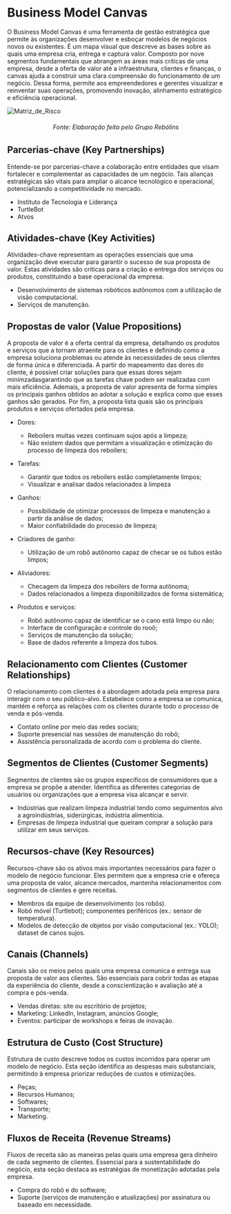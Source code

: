 # Business Model Canvas

O Business Model Canvas é uma ferramenta de gestão estratégica que permite às organizações desenvolver e esboçar modelos de negócios novos ou existentes. É um mapa visual que descreve as bases sobre as quais uma empresa cria, entrega e captura valor. Composto por nove segmentos fundamentais que abrangem as áreas mais críticas de uma empresa, desde a oferta de valor até a infraestrutura, clientes e finanças, o canvas ajuda a construir uma clara compreensão do funcionamento de um negócio. Dessa forma, permite aos empreendedores e gerentes visualizar e reinventar suas operações, promovendo inovação, alinhamento estratégico e eficiência operacional.

![Matriz_de_Risco](/img/business-model-canvas.png)
<h6 align="center"> Fonte: Elaboração feita pelo Grupo Rebólins </h6>


## Parcerias-chave (Key Partnerships)
Entende-se por parcerias-chave a colaboração entre entidades que visam fortalecer e complementar as capacidades de um negócio. Tais alianças estratégicas são vitais para ampliar o alcance tecnológico e operacional, potencializando a competitividade no mercado.

- Instituto de Tecnologia e Liderança
- TurtleBot
- Atvos

## Atividades-chave (Key Activities)
Atividades-chave representam as operações essenciais que uma organização deve executar para garantir o sucesso de sua proposta de valor. Estas atividades são críticas para a criação e entrega dos serviços ou produtos, constituindo a base operacional da empresa.

- Desenvolvimento de sistemas robóticos autônomos com a utilização de visão computacional.
- Serviços de manutenção.

## Propostas de valor (Value Propositions)
A proposta de valor é a oferta central da empresa, detalhando os produtos e serviços que a tornam atraente para os clientes e definindo como a empresa soluciona problemas ou atende às necessidades de seus clientes de forma única e diferenciada. A partir do mapeamento das dores do cliente, é possivel criar soluções para que essas dores sejam minimzadasgarantindo que as tarefas chave podem ser realizadas com mais eficiência. Ademais, a proposta de valor apresenta de forma simples os principais ganhos obtidos ao adotar a solução e explica como que esses ganhos são gerados. Por fim, a proposta lista quais são os principais produtos e serviços ofertados pela empresa.

- Dores:
    - Reboilers muitas vezes continuam sujos após a limpeza;
    - Não existem dados que permitam a visualização e otimização do processo de limpeza dos reboilers;

- Tarefas:
    - Garantir que todos os reboilers estão completamente limpos;
    - Visualizar e analisar dados relacionados à limpeza

- Ganhos:
    - Possibilidade de otimizar processos de limpeza e manutenção a partir da análise de dados;
    - Maior confiabilidade do processo de limpeza;

- Criadores de ganho:
    - Utilização de um robô autônomo capaz de checar se os tubos estão limpos;

- Aliviadores:
    - Checagem da limpeza dos reboilers de forma autônoma;
    - Dados relacionados a limpeza disponibilizados de forma sistemática;

- Produtos e serviços:
    - Robô autônomo capaz de identificar se o cano está limpo ou não;
    - Interface de configuração e controle do rooô;
    - Serviços de manutenção da solução;
    - Base de dados referente a limpeza dos tubos.

## Relacionamento com Clientes (Customer Relationships)
O relacionamento com clientes é a abordagem adotada pela empresa para interagir com o seu público-alvo. Estabelece como a empresa se comunica, mantém e reforça as relações com os clientes durante todo o processo de venda e pós-venda.

- Contato online por meio das redes sociais;
- Suporte presencial nas sessões de manutenção do robô;
- Assistência personalizada de acordo com o problema do cliente.

## Segmentos de Clientes (Customer Segments)
Segmentos de clientes são os grupos específicos de consumidores que a empresa se propõe a atender. Identifica as diferentes categorias de usuários ou organizações que a empresa visa alcançar e servir.

- Indústrias que realizam limpeza industrial tendo como seguimentos alvo a agroindústrias, siderúrgicas, indústria alimentícia.
- Empresas de limpeza industrial que queiram comprar a solução para utilizar em seus serviços.

## Recursos-chave (Key Resources)
Recursos-chave são os ativos mais importantes necessários para fazer o modelo de negócio funcionar. Eles permitem que a empresa crie e ofereça uma proposta de valor, alcance mercados, mantenha relacionamentos com segmentos de clientes e gere receitas.

- Membros da equipe de desenvolvimento (os robôs).
- Robô móvel (Turtlebot); componentes periféricos (ex.: sensor de temperatura).
- Modelos de detecção de objetos por visão computacional (ex.: YOLO); dataset de canos sujos.

## Canais (Channels)
Canais são os meios pelos quais uma empresa comunica e entrega sua proposta de valor aos clientes. São essenciais para cobrir todas as etapas da experiência do cliente, desde a conscientização e avaliação até a compra e pós-venda.

- Vendas diretas: site ou escritório de projetos;
- Marketing: LinkedIn, Instagram, anúncios Google;
- Eventos: participar de workshops e feiras de inovação.

## Estrutura de Custo (Cost Structure)
Estrutura de custo descreve todos os custos incorridos para operar um modelo de negócio. Esta seção identifica as despesas mais substanciais, permitindo à empresa priorizar reduções de custos e otimizações.

- Peças;
- Recursos Humanos;
- Softwares;
- Transporte;
- Marketing.

## Fluxos de Receita (Revenue Streams)
Fluxos de receita são as maneiras pelas quais uma empresa gera dinheiro de cada segmento de clientes. Essencial para a sustentabilidade do negócio, esta seção destaca as estratégias de monetização adotadas pela empresa.

- Compra do robô e do software;
- Suporte (serviços de manutenção e atualizações) por assinatura ou baseado em necessidade.
